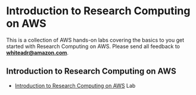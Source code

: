 # Introduction to Research Computing on AWS

This is a collection of AWS hands-on labs covering the basics to you get started with Research Computing on AWS. Please send all feedback to **whiteadr@amazon.com**.

## Introduction to Research Computing on AWS

- [Introduction to Research Computing on AWS](intro.md) Lab


